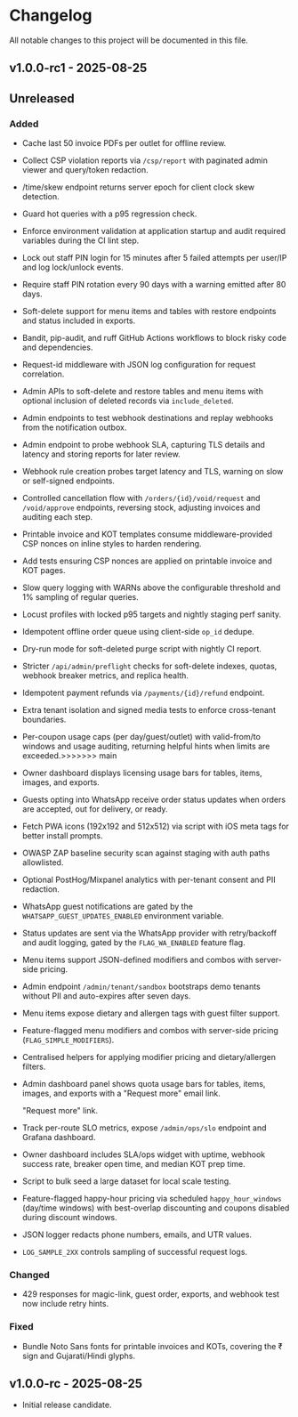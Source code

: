 # Changelog

All notable changes to this project will be documented in this file.

## v1.0.0-rc1 - 2025-08-25


## Unreleased

### Added

- Cache last 50 invoice PDFs per outlet for offline review.
- Collect CSP violation reports via `/csp/report` with paginated admin viewer and query/token redaction.
- /time/skew endpoint returns server epoch for client clock skew detection.
- Guard hot queries with a p95 regression check.
- Enforce environment validation at application startup and audit required
  variables during the CI lint step.
- Lock out staff PIN login for 15 minutes after 5 failed attempts per user/IP
  and log lock/unlock events.
- Require staff PIN rotation every 90 days with a warning emitted after 80 days.
- Soft-delete support for menu items and tables with restore endpoints and
  status included in exports.
- Bandit, pip-audit, and ruff GitHub Actions workflows to block risky code and dependencies.

- Request-id middleware with JSON log configuration for request correlation.

- Admin APIs to soft-delete and restore tables and menu items with optional
  inclusion of deleted records via ``include_deleted``.
- Admin endpoints to test webhook destinations and replay webhooks from the
  notification outbox.
- Admin endpoint to probe webhook SLA, capturing TLS details and latency and
  storing reports for later review.
- Webhook rule creation probes target latency and TLS, warning on slow or
  self-signed endpoints.
- Controlled cancellation flow with `/orders/{id}/void/request` and `/void/approve` endpoints, reversing stock, adjusting invoices and auditing each step.
- Printable invoice and KOT templates consume middleware-provided CSP nonces on inline styles to harden rendering.
- Add tests ensuring CSP nonces are applied on printable invoice and KOT pages.
- Slow query logging with WARNs above the configurable threshold and 1% sampling of regular queries.
- Locust profiles with locked p95 targets and nightly staging perf sanity.
- Idempotent offline order queue using client-side `op_id` dedupe.
- Dry-run mode for soft-deleted purge script with nightly CI report.
- Stricter `/api/admin/preflight` checks for soft-delete indexes, quotas,
  webhook breaker metrics, and replica health.
- Idempotent payment refunds via `/payments/{id}/refund` endpoint.
- Extra tenant isolation and signed media tests to enforce cross-tenant boundaries.
- Per-coupon usage caps (per day/guest/outlet) with valid-from/to windows and
  usage auditing, returning helpful hints when limits are exceeded.>>>>>>> main

- Owner dashboard displays licensing usage bars for tables, items, images, and exports.
- Guests opting into WhatsApp receive order status updates when orders are
  accepted, out for delivery, or ready.
- Fetch PWA icons (192x192 and 512x512) via script with iOS meta tags for better install prompts.
- OWASP ZAP baseline security scan against staging with auth paths allowlisted.

- Optional PostHog/Mixpanel analytics with per-tenant consent and PII redaction.

- WhatsApp guest notifications are gated by the `WHATSAPP_GUEST_UPDATES_ENABLED`
  environment variable.
- Status updates are sent via the WhatsApp provider with retry/backoff and
  audit logging, gated by the `FLAG_WA_ENABLED` feature flag.
- Menu items support JSON-defined modifiers and combos with server-side pricing.
- Admin endpoint `/admin/tenant/sandbox` bootstraps demo tenants without PII
  and auto-expires after seven days.
- Menu items expose dietary and allergen tags with guest filter support.
- Feature-flagged menu modifiers and combos with server-side pricing (`FLAG_SIMPLE_MODIFIERS`).
- Centralised helpers for applying modifier pricing and dietary/allergen filters.

- Admin dashboard panel shows quota usage bars for tables, items, images, and exports with a
  "Request more" email link.

  "Request more" link.
- Track per-route SLO metrics, expose `/admin/ops/slo` endpoint and Grafana dashboard.
- Owner dashboard includes SLA/ops widget with uptime, webhook success rate,
  breaker open time, and median KOT prep time.

- Script to bulk seed a large dataset for local scale testing.

- Feature-flagged happy-hour pricing via scheduled `happy_hour_windows` (day/time windows) with best-overlap discounting and coupons disabled during discount windows.
- JSON logger redacts phone numbers, emails, and UTR values.
- `LOG_SAMPLE_2XX` controls sampling of successful request logs.

### Changed

- 429 responses for magic-link, guest order, exports, and webhook test now include retry hints.

### Fixed

- Bundle Noto Sans fonts for printable invoices and KOTs, covering the ₹ sign and Gujarati/Hindi glyphs.



## v1.0.0-rc - 2025-08-25

- Initial release candidate.

